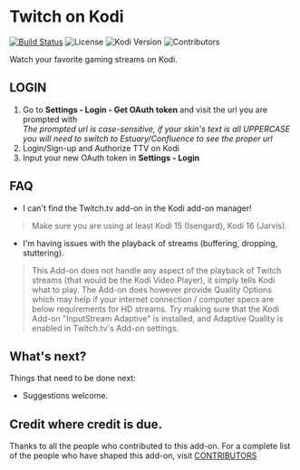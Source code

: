 Twitch on Kodi
==================

[![Build Status](https://img.shields.io/endpoint.svg?url=https%3A%2F%2Factions-badge.atrox.dev%2Fanxdpanic%2Fplugin.video.twitch%2Fbadge&style=flat)](https://actions-badge.atrox.dev/anxdpanic/plugin.video.twitch/goto)
![License](https://img.shields.io/badge/license-GPL--3.0--only-success.svg)
![Kodi Version](https://img.shields.io/badge/kodi-isengard%2B-success.svg)
![Contributors](https://img.shields.io/github/contributors/anxdpanic/plugin.video.twitch.svg)

Watch your favorite gaming streams on Kodi.

LOGIN
----------------

1. Go to __Settings - Login - Get OAuth token__ and visit the url you are prompted with  
   _The prompted url is case-sensitive, if your skin's text is all UPPERCASE you will need to switch to Estuary/Confluence to see the proper url_
2. Login/Sign-up and Authorize TTV on Kodi
3. Input your new OAuth token in __Settings - Login__

FAQ
----------------

* I can't find the Twitch.tv add-on in the Kodi add-on manager!

> Make sure you are using at least Kodi 15 (Isengard), Kodi 16 (Jarvis).

* I'm having issues with the playback of streams (buffering, dropping, stuttering).

> This Add-on does not handle any aspect of the playback of Twitch streams (that would be the Kodi Video Player), it simply tells Kodi what to play.
> The Add-on does however provide Quality Options which may help if your internet connection / computer specs are below requirements for HD streams.
> Try making sure that the Kodi Add-on "InputStream Adaptive" is installed, and Adaptive Quality is enabled in Twitch.tv's Add-on settings.

What's next?
----------------

Things that need to be done next:

* Suggestions welcome.

Credit where credit is due.
-------------

Thanks to all the people who contributed to this add-on. 
For a complete list of the people who have shaped this add-on, visit [CONTRIBUTORS](https://github.com/anxdpanic/plugin.video.twitch/blob/master/CONTRIBUTORS.md)
